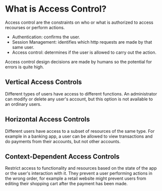 # What is Access Control?

Access control are the constraints on who or what is authorized to access recourses or perform actions.

- Authentication: confirms the user.
- Session Management: identifies which http requests are made by that same user.
- Access control: determines if the user is allowed to carry out the action.

Access control design decisions are made by humans so the potential for errors is quite high.

## Vertical Access Controls

Different types of users have access to different functions. An administrator can modify or delete any user's account, but this option is not available to an ordinary users.

## Horizontal Access Controls

Different users have access to a subset of resources of the same type. For example in a banking app, a user can be allowed to view transactions and do payments from their accounts, but not other accounts.

## Context-Dependent Access Controls

Restrict access to functionality and resources based on the state of the app or the user's interaction with it. They prevent a user performing actions in the wrong order, for example a retail website might prevent users from editing their shopping cart after the payment has been made.


